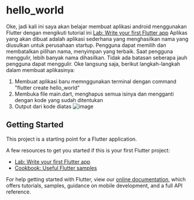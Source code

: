 # hello_world

Oke, jadi kali ini saya akan belajar membuat aplikasi android menggunakan Flutter dengan mengikuti tutorial ini [Lab: Write your first Flutter app](https://flutter.dev/docs/get-started/codelab)
Aplikas yang akan dibuat adalah aplikasi sederhana yang menghasilkan nama yang diusulkan untuk perusahaan startup. Pengguna dapat memilih dan membatalkan pilihan nama, menyimpan yang terbaik. Saat pengguna menggulir, lebih banyak nama dihasilkan. Tidak ada batasan seberapa jauh pengguna dapat menggulir.
Oke langsung saja, berikut langkah-langkah dalam membuat aplikasinya:
1. Membuat aplikasi baru memnggunakan terminal dengan command "flutter create hello_world"
2. Membuka file main.dart, menghapus semua isinya dan mengganti dengan kode yang sudah ditentukan
3. Output dari kode diatas ![image](https://user-images.githubusercontent.com/57280697/139542824-aab72b8e-8a80-4db9-a200-0c332298a5f3.png)


## Getting Started

This project is a starting point for a Flutter application.

A few resources to get you started if this is your first Flutter project:

- [Lab: Write your first Flutter app](https://flutter.dev/docs/get-started/codelab)
- [Cookbook: Useful Flutter samples](https://flutter.dev/docs/cookbook)

For help getting started with Flutter, view our
[online documentation](https://flutter.dev/docs), which offers tutorials,
samples, guidance on mobile development, and a full API reference.

